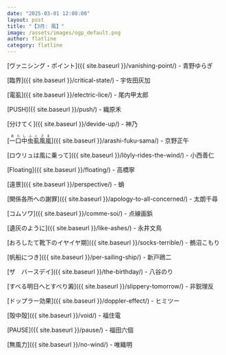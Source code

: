 ```yaml
---
date: "2025-03-01 12:00:00"
layout: post
title: "【3月: 風】"
image: /assets/images/ogp_default.png
author: flatline
category: flatline
---
```


[ヴァニシング・ポイント]({{ site.baseurl }}/vanishing-point/) - 青野ゆらぎ

[臨界]({{ site.baseurl }}/critical-state/) - 宇佐田灰加

[電虱]({{ site.baseurl }}/electric-lice/) - 尾内甲太郎

[PUSH]({{ site.baseurl }}/push/) - 織原禾

[分けてく]({{ site.baseurl }}/devide-up/) - 神乃

[<ruby>一口中虫虱風嵐<rp>（</rp><rt>あらしふくさま</rt><rp>）</rp></ruby>]({{ site.baseurl }}/arashi-fuku-sama/) - 京野正午

[ロウリュは風に乗って]({{ site.baseurl }}/löyly-rides-the-wind/) - 小西善仁

[Floating]({{ site.baseurl }}/floating/) - 高橋寧

[遠景]({{ site.baseurl }}/perspective/) - 蛸

[関係各所への謝罪]({{ site.baseurl }}/apology-to-all-concerned/) - 太朗千尋

[コムソワ]({{ site.baseurl }}/comme-soi/) - 点線画鋲

[遺灰のように]({{ site.baseurl }}/like-ashes/) - 永井文鳥

[おろしたて靴下のイヤイヤ期]({{ site.baseurl }}/socks-terrible/) - 鵺沼こもり

[帆船につき]({{ site.baseurl }}/per-sailing-ship/) - 新戸鴎二

[ザ　バースデイ]({{ site.baseurl }}/the-birthday/) - 八谷のり

[すべる明日へとすべり澱]({{ site.baseurl }}/slippery-tomorrow/) - 非鋭理反

[ドップラー効果]({{ site.baseurl }}/doppler-effect/) - ヒミツー

[殻中殻]({{ site.baseurl }}/void/) - 福住電

[PAUSE]({{ site.baseurl }}/pause/) - 福田六個

[無風力]({{ site.baseurl }}/no-wind/) - 唯織明
